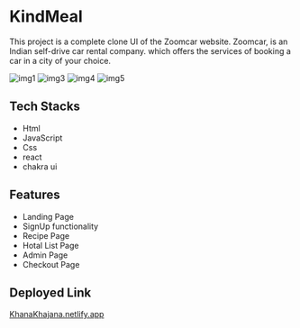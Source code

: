 # KindMeal
This project is a complete clone UI of the Zoomcar website. Zoomcar, is an Indian self-drive car rental company. which offers the services of booking a car in a city of your choice.

<img src="https://i.postimg.cc/sXMw0y6g/Screenshot-1018.png" alt="img1">
<img src="https://i.postimg.cc/mDLLWpxq/Screenshot-1012.png" alt="img3">
<img src="https://i.postimg.cc/kXzgRy86/Screenshot-1013.png" alt="img4">
<img src="https://i.postimg.cc/9Mbf45tC/Screenshot-1014.png" alt="img5">


## Tech Stacks
- Html
- JavaScript
- Css
- react
- chakra ui

## Features
- Landing Page
- SignUp functionality 
- Recipe Page
- Hotal List Page
- Admin Page
- Checkout Page

## Deployed Link
<a href="https://khana-khajana-huge-end-8625.netlify.app/">KhanaKhajana.netlify.app</a>
